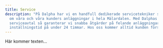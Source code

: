 ```yaml
---
title: Service
description: "På Dalpha har vi en handfull dedikerade servicetekniker som sköter
  om våra och våra kunders anläggningar i hela Mälardalen. Med Dalphas unika
  serviceavtal så garanterar vi snabba åtgärder på felande anläggningar, med en
  inställningstid på under 24 timmar. Hos oss kommer alltid kunden först. "
---
```

Här kommer texten...